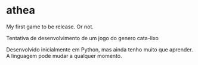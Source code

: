 # athea
My first game to be release. Or not.

Tentativa de desenvolvimento de um jogo do genero cata-lixo

Desenvolvido inicialmente em Python, mas ainda tenho muito que aprender. A linguagem pode mudar a qualquer momento.
